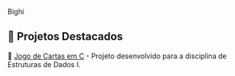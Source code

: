 Bighi

## 📌 Projetos Destacados
🔹 [Jogo de Cartas em C](https://github.com/BighiCode/c) - Projeto desenvolvido para a disciplina de Estruturas de Dados I.
